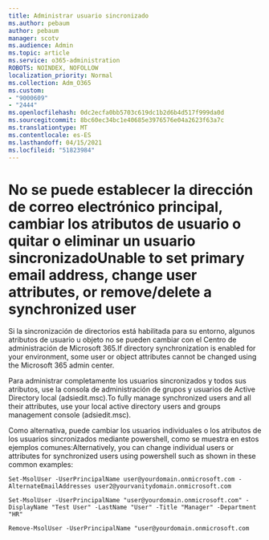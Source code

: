 ```yaml
---
title: Administrar usuario sincronizado
ms.author: pebaum
author: pebaum
manager: scotv
ms.audience: Admin
ms.topic: article
ms.service: o365-administration
ROBOTS: NOINDEX, NOFOLLOW
localization_priority: Normal
ms.collection: Adm_O365
ms.custom:
- "9000609"
- "2444"
ms.openlocfilehash: 0dc2ecfa0bb5703c619dc1b2d6b4d517f999da0d
ms.sourcegitcommit: 8bc60ec34bc1e40685e3976576e04a2623f63a7c
ms.translationtype: MT
ms.contentlocale: es-ES
ms.lasthandoff: 04/15/2021
ms.locfileid: "51823984"
---
```

# <a name="unable-to-set-primary-email-address-change-user-attributes-or-removedelete-a-synchronized-user"></a><span data-ttu-id="66c2e-102">No se puede establecer la dirección de correo electrónico principal, cambiar los atributos de usuario o quitar o eliminar un usuario sincronizado</span><span class="sxs-lookup"><span data-stu-id="66c2e-102">Unable to set primary email address, change user attributes, or remove/delete a synchronized user</span></span>

<span data-ttu-id="66c2e-103">Si la sincronización de directorios está habilitada para su entorno, algunos atributos de usuario u objeto no se pueden cambiar con el Centro de administración de Microsoft 365.</span><span class="sxs-lookup"><span data-stu-id="66c2e-103">If directory synchronization is enabled for your environment, some user or object attributes cannot be changed using the Microsoft 365 admin center.</span></span>

<span data-ttu-id="66c2e-104">Para administrar completamente los usuarios sincronizados y todos sus atributos, use la consola de administración de grupos y usuarios de Active Directory local (adsiedit.msc).</span><span class="sxs-lookup"><span data-stu-id="66c2e-104">To fully manage synchronized users and all their attributes, use your local active directory users and groups management console (adsiedit.msc).</span></span>  

<span data-ttu-id="66c2e-105">Como alternativa, puede cambiar los usuarios individuales o los atributos de los usuarios sincronizados mediante powershell, como se muestra en estos ejemplos comunes:</span><span class="sxs-lookup"><span data-stu-id="66c2e-105">Alternatively, you can change individual users or attributes for synchronized users using powershell such as shown in these common examples:</span></span>

`Set-MsolUser -UserPrincipalName user@yourdomain.onmicrosoft.com -AlternateEmailAddresses user2@yourvanitydomain.onmicrosoft.com`

`Set-MsolUser -UserPrincipalName "user@yourdomain.onmicrosoft.com" -DisplayName "Test User" -LastName "User" -Title "Manager" -Department "HR"`

`Remove-MsolUser -UserPrincipalName "user@yourdomain.onmicrosoft.com`
